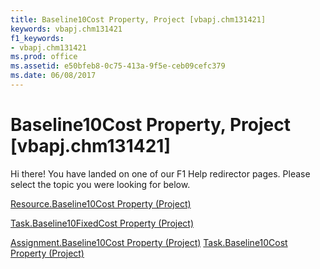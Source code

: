 ```yaml
---
title: Baseline10Cost Property, Project [vbapj.chm131421]
keywords: vbapj.chm131421
f1_keywords:
- vbapj.chm131421
ms.prod: office
ms.assetid: e50bfeb8-0c75-413a-9f5e-ceb09cefc379
ms.date: 06/08/2017
---
```



# Baseline10Cost Property, Project [vbapj.chm131421]

Hi there! You have landed on one of our F1 Help redirector pages. Please select the topic you were looking for below.

[Resource.Baseline10Cost Property (Project)](http://msdn.microsoft.com/library/cecb4357-59de-3d83-43b2-0855fec4e4fb%28Office.15%29.aspx)

[Task.Baseline10FixedCost Property (Project)](http://msdn.microsoft.com/library/73c19f54-8fd4-59ee-66aa-447a5abb17ba%28Office.15%29.aspx)

[Assignment.Baseline10Cost Property (Project)](http://msdn.microsoft.com/library/590ec3c4-417f-e407-c0da-786f7512f2c1%28Office.15%29.aspx)
[Task.Baseline10Cost Property (Project)](http://msdn.microsoft.com/library/16597d73-b539-fe39-fe69-be463d632442%28Office.15%29.aspx)

